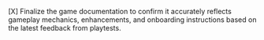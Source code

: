 [X] Finalize the game documentation to confirm it accurately reflects gameplay mechanics, enhancements, and onboarding instructions based on the latest feedback from playtests.